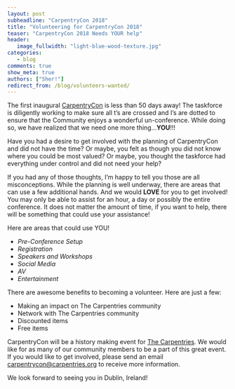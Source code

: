 ```yaml
---
layout: post
subheadline: "CarpentryCon 2018"
title: "Volunteering for CarpentryCon 2018"
teaser: "CarpentryCon 2018 Needs YOUR help"
header:
   image_fullwidth: "light-blue-wood-texture.jpg"
categories:
   - blog
comments: true
show_meta: true
authors: ["Sher!"]
redirect_from: /blog/volunteers-wanted/
---
```



The first inaugural [CarpentryCon](http://www.carpentrycon.org/) is less than 50 days away! The taskforce is diligently working to make sure all t’s are crossed and I’s are dotted to ensure that the Community enjoys a wonderful un-conference. While doing so, we have realized that we need one more thing…**YOU**!!!

Have you had a desire to get involved with the planning of CarpentryCon and did not have the time? Or maybe, you felt as though you did not know where you could be most valued? Or maybe, you thought the taskforce had everything under control and did not need your help?

If you had any of those thoughts, I’m happy to tell you those are all misconceptions. While the planning is well underway, there are areas that can use a few additional hands. And we would  **LOVE** for you to get involved! You may only be able to assist for an hour, a day or possibly the entire conference. It does not matter the amount of time, if you want to help, there will be something that could use your assistance!

Here are areas that could use YOU!
- *Pre-Conference Setup*
- *Registration*
- *Speakers and Workshops*
- *Social Media*
- *AV*
- *Entertainment*

There are awesome benefits to becoming a volunteer. Here are just a few:

- Making an impact on The Carpentries community
- Network with The Carpentries community
- Discounted items
- Free items

CarpentryCon will be a history making event for [The Carpentries](https://carpentries.org/). We would like for as many of 
our community members to be a part of this great event. If you would like to get involved,
please send an email [carpentrycon@carpentries.org](mailto:carpentrycon@carpentries.org) to receive more information.

We look forward to seeing you in Dublin, Ireland!
